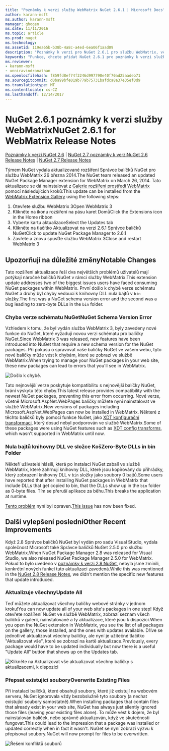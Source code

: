 ```yaml
---
title: "Poznámky k verzi služby WebMatrix NuGet 2.6.1 | Microsoft Docs"
author: karann-msft
ms.author: karann-msft
manager: ghogen
ms.date: 11/11/2016
ms.topic: article
ms.prod: nuget
ms.technology: 
ms.assetid: 119ea65b-b38b-4a8c-a4ed-6ea06f1aad09
description: "Poznámky k verzi pro NuGet 2.6.1 pro službu WebMatrix, včetně známé problémy, opravy chyb, přidaných funkcí a chcete."
keywords: "Funkce, chcete přidat NuGet 2.6.1 pro poznámky k verzi služby WebMatrix, opravy chyb, známé problémy"
ms.reviewer:
- karann-msft
- unniravindranathan
ms.openlocfilehash: f859fd8ef74f3246d997790e40f70ad25aadeb71
ms.sourcegitcommit: d0ba99bfe019b779b75731bafdca8a37e35ef0d9
ms.translationtype: MT
ms.contentlocale: cs-CZ
ms.lasthandoff: 12/14/2017
---
```

# <a name="nuget-261-for-webmatrix-release-notes"></a><span data-ttu-id="49cd2-104">NuGet 2.6.1 poznámky k verzi služby WebMatrix</span><span class="sxs-lookup"><span data-stu-id="49cd2-104">NuGet 2.6.1 for WebMatrix Release Notes</span></span>

<span data-ttu-id="49cd2-105">[Poznámky k verzi NuGet 2.6](../release-notes/nuget-2.6.md) | [NuGet 2.7 poznámky k verzi](../release-notes/nuget-2.7.md)</span><span class="sxs-lookup"><span data-stu-id="49cd2-105">[NuGet 2.6 Release Notes](../release-notes/nuget-2.6.md) | [NuGet 2.7 Release Notes](../release-notes/nuget-2.7.md)</span></span>

<span data-ttu-id="49cd2-106">Týmem NuGet vydala aktualizované rozšíření Správce balíčků NuGet pro službu WebMatrix 26 března 2014.</span><span class="sxs-lookup"><span data-stu-id="49cd2-106">The NuGet team released an updated NuGet Package Manager extension for WebMatrix on March 26, 2014.</span></span>  <span data-ttu-id="49cd2-107">Tato aktualizace se dá nainstalovat z [Galerie rozšíření prostředí WebMatrix](http://extensions.webmatrix.com/packages/NuGetPackageManager/) pomocí následujících kroků:</span><span class="sxs-lookup"><span data-stu-id="49cd2-107">This update can be installed from the [WebMatrix Extension Gallery](http://extensions.webmatrix.com/packages/NuGetPackageManager/) using the following steps:</span></span>

1. <span data-ttu-id="49cd2-108">Otevřete službu WebMatrix 3</span><span class="sxs-lookup"><span data-stu-id="49cd2-108">Open WebMatrix 3</span></span>
2. <span data-ttu-id="49cd2-109">Klikněte na ikonu rozšíření na pásu karet Domů</span><span class="sxs-lookup"><span data-stu-id="49cd2-109">Click the Extensions icon in the Home ribbon</span></span>
3. <span data-ttu-id="49cd2-110">Vyberte kartu aktualizace</span><span class="sxs-lookup"><span data-stu-id="49cd2-110">Select the Updates tab</span></span>
4. <span data-ttu-id="49cd2-111">Klikněte na tlačítko Aktualizovat na verzi 2.6.1 Správce balíčků NuGet</span><span class="sxs-lookup"><span data-stu-id="49cd2-111">Click to update NuGet Package Manager to 2.6.1</span></span>
6. <span data-ttu-id="49cd2-112">Zavřete a znovu spusťte službu WebMatrix 3</span><span class="sxs-lookup"><span data-stu-id="49cd2-112">Close and restart WebMatrix 3</span></span>

## <a name="notable-changes"></a><span data-ttu-id="49cd2-113">Upozorňují na důležité změny</span><span class="sxs-lookup"><span data-stu-id="49cd2-113">Notable Changes</span></span>

<span data-ttu-id="49cd2-114">Tato rozšíření aktualizace řeší dva největších problémů uživatelů mají potýkají náročné balíčků NuGet v rámci služby WebMatrix.</span><span class="sxs-lookup"><span data-stu-id="49cd2-114">This extension update addresses two of the biggest issues users have faced consuming NuGet packages within WebMatrix.</span></span>  <span data-ttu-id="49cd2-115">První došlo k chybě verze schématu NuGet a druhý byl chyby vedoucí k knihovny DLL nula bajtů v `bin` složky.</span><span class="sxs-lookup"><span data-stu-id="49cd2-115">The first was a NuGet schema version error and the second was a bug leading to zero-byte DLLs in the `bin` folder.</span></span>

### <a name="nuget-schema-version-error"></a><span data-ttu-id="49cd2-116">Chyba verze schématu NuGet</span><span class="sxs-lookup"><span data-stu-id="49cd2-116">NuGet Schema Version Error</span></span>

<span data-ttu-id="49cd2-117">Vzhledem k tomu, že byl vydán služba WebMatrix 3, byly zavedeny nové funkce do NuGet, které vyžadují novou verzi schématu pro balíčky NuGet.</span><span class="sxs-lookup"><span data-stu-id="49cd2-117">Since WebMatrix 3 was released, new features have been introduced into NuGet that require a new schema version for the NuGet packages.</span></span>  <span data-ttu-id="49cd2-118">Při pokusu o spravovat vaše balíčky NuGet ve vašem webu, tyto nové balíčky může vést k chybám, které se zobrazí ve službě WebMatrix.</span><span class="sxs-lookup"><span data-stu-id="49cd2-118">When trying to manage your NuGet packages in your web site, these new packages can lead to errors that you'll see in WebMatrix.</span></span>

![Došlo k chybě.](./media/NuGet-2.8/webmatrix-schema-version.png)

<span data-ttu-id="49cd2-122">Tato nejnovější verze poskytuje kompatibilitu s nejnovější balíčky NuGet, brání výskytu této chyby.</span><span class="sxs-lookup"><span data-stu-id="49cd2-122">This latest release provides compatibility with the newest NuGet packages, preventing this error from occurring.</span></span> <span data-ttu-id="49cd2-123">Nové verze, včetně Microsoft.AspNet.WebPages balíčky můžete nyní nainstalovat ve službě WebMatrix.</span><span class="sxs-lookup"><span data-stu-id="49cd2-123">New versions of packages including Microsoft.AspNet.WebPages can now be installed in WebMatrix.</span></span>  <span data-ttu-id="49cd2-124">Některé z těchto balíčků byly pomocí funkce NuGet, jako [XDT konfigurační transformaci](../release-notes/nuget-2.6.md#xdt), který dosud nebyl podporován ve službě WebMatrix.</span><span class="sxs-lookup"><span data-stu-id="49cd2-124">Some of these packages were using NuGet features such as [XDT config transforms](../release-notes/nuget-2.6.md#xdt), which wasn't supported in WebMatrix until now.</span></span>

### <a name="zero-byte-dlls-in-bin-folder"></a><span data-ttu-id="49cd2-125">Nula bajtů knihovny DLL ve složce Koš</span><span class="sxs-lookup"><span data-stu-id="49cd2-125">Zero-Byte DLLs in bin Folder</span></span>

<span data-ttu-id="49cd2-126">Někteří uživatelé hlásili, která po instalaci NuGet zabalí ve službě WebMatrix, které zahrnují knihovny DLL, které jsou kopírovány do přihrádky, který zobrazení knihovny DLL v `bin` složky jako soubory 0 bajtů.</span><span class="sxs-lookup"><span data-stu-id="49cd2-126">Some users have reported that after installing NuGet packages in WebMatrix that include DLLs that get copied to bin, that the DLLs show up in the `bin` folder as 0-byte files.</span></span>  <span data-ttu-id="49cd2-127">Tím se přeruší aplikace za běhu.</span><span class="sxs-lookup"><span data-stu-id="49cd2-127">This breaks the application at runtime.</span></span>

<span data-ttu-id="49cd2-128">[Tento problém](https://nuget.codeplex.com/workitem/4060) nyní byl opraven.</span><span class="sxs-lookup"><span data-stu-id="49cd2-128">[This issue](https://nuget.codeplex.com/workitem/4060) has now been fixed.</span></span>

## <a name="other-recent-improvements"></a><span data-ttu-id="49cd2-129">Další vylepšení poslední</span><span class="sxs-lookup"><span data-stu-id="49cd2-129">Other Recent Improvements</span></span>

<span data-ttu-id="49cd2-130">Když 2.8 Správce balíčků NuGet byl vydán pro sadu Visual Studio, vydala společnost Microsoft také Správce balíčků NuGet 2.5.0 pro službu WebMatrix.</span><span class="sxs-lookup"><span data-stu-id="49cd2-130">When NuGet Package Manager 2.8 was released for Visual Studio, we also released NuGet Package Manager 2.5.0 for WebMatrix.</span></span>  <span data-ttu-id="49cd2-131">Pokud to bylo uvedeno v [poznámky k verzi 2.8 NuGet](../release-notes/nuget-2.8.md#webmatrix-nuget-client-updates), nebyla jsme zmínili, konkrétní nových funkcí tuto aktualizaci zavedená.</span><span class="sxs-lookup"><span data-stu-id="49cd2-131">While this was mentioned in the [NuGet 2.8 Release Notes](../release-notes/nuget-2.8.md#webmatrix-nuget-client-updates), we didn't mention the specific new features that update introduced.</span></span>

### <a name="update-all"></a><span data-ttu-id="49cd2-132">Aktualizuje všechny</span><span class="sxs-lookup"><span data-stu-id="49cd2-132">Update All</span></span>

<span data-ttu-id="49cd2-133">Teď můžete aktualizovat všechny balíčky webové stránky v jednom kroku!</span><span class="sxs-lookup"><span data-stu-id="49cd2-133">You can now update all of your web site's packages in one step!</span></span>  <span data-ttu-id="49cd2-134">Když otevřete rozšíření NuGet ve službě WebMatrix, zobrazí seznam všech balíčků v galerii, nainstalované a ty aktualizace, které jsou k dispozici.</span><span class="sxs-lookup"><span data-stu-id="49cd2-134">When you open the NuGet extension in WebMatrix, you see the list of all packages on the gallery, those installed, and the ones with updates available.</span></span>  <span data-ttu-id="49cd2-135">Dříve se jednotlivě aktualizovat všechny balíčky, ale nyní je užitečné tlačítko "Aktualizovat vše", které se zobrazí na kartě aktualizace.</span><span class="sxs-lookup"><span data-stu-id="49cd2-135">Previously, every package would have to be updated individually but now there is a useful "Update All" button that shows up on the Updates tab.</span></span>

![Klikněte na Aktualizovat vše aktualizovat všechny balíčky s aktualizacemi, k dispozici](./media/NuGet-2.8/webmatrix-update-all.png)

### <a name="overwrite-existing-files"></a><span data-ttu-id="49cd2-137">Přepsat existující soubory</span><span class="sxs-lookup"><span data-stu-id="49cd2-137">Overwrite Existing Files</span></span>

<span data-ttu-id="49cd2-138">Při instalaci balíčků, které obsahují soubory, které již existují na webovém serveru, NuGet ignorovala vždy bezobslužně tyto soubory (a nechat existující soubory samostatně).</span><span class="sxs-lookup"><span data-stu-id="49cd2-138">When installing packages that contain files that already exist in your web site, NuGet has always just silently ignored those files (leaving your existing files alone).</span></span>  <span data-ttu-id="49cd2-139">To může vést k dojem, že byl nainstalován balíček, nebo správně aktualizován, když ve skutečnosti fungovat.</span><span class="sxs-lookup"><span data-stu-id="49cd2-139">This could lead to the impression that a package was installed or updated correctly when in fact it wasn't.</span></span>  <span data-ttu-id="49cd2-140">NuGet se nyní zobrazí výzvu k přepisovat soubory.</span><span class="sxs-lookup"><span data-stu-id="49cd2-140">NuGet will now prompt for files to be overwritten.</span></span>

![Řešení konfliktů souborů](./media/NuGet-2.8/webmatrix-overwrite-file.png)
